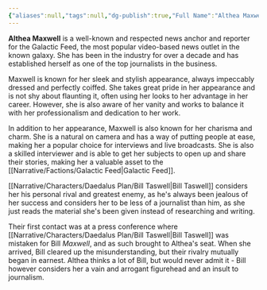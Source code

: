```yaml
---
{"aliases":null,"tags":null,"dg-publish":true,"Full Name":"Althea Maxwell","Pronouns":"she/her","Role":"Opponent","Species":"Tallisite","Gender":"Cis Woman","permalink":"/narrative/characters/phyrra-s-spark/althea-maxwell/","dgPassFrontmatter":true}
---
```


**Althea Maxwell** is a well-known and respected news anchor and reporter for the Galactic Feed, the most popular video-based news outlet in the known galaxy. She has been in the industry for over a decade and has established herself as one of the top journalists in the business.

Maxwell is known for her sleek and stylish appearance, always impeccably dressed and perfectly coiffed. She takes great pride in her appearance and is not shy about flaunting it, often using her looks to her advantage in her career. However, she is also aware of her vanity and works to balance it with her professionalism and dedication to her work.

In addition to her appearance, Maxwell is also known for her charisma and charm. She is a natural on camera and has a way of putting people at ease, making her a popular choice for interviews and live broadcasts. She is also a skilled interviewer and is able to get her subjects to open up and share their stories, making her a valuable asset to the [[Narrative/Factions/Galactic Feed\|Galactic Feed]].

[[Narrative/Characters/Daedalus Plan/Bill Taswell\|Bill Taswell]] considers her his personal rival and greatest enemy, as he's always been jealous of her success and considers her to be less of a journalist than him, as she just reads the material she's been given instead of researching and writing.

Their first contact was at a press conference where [[Narrative/Characters/Daedalus Plan/Bill Taswell\|Bill Taswell]] was mistaken for Bill *Maxwell*, and as such brought to Althea's seat. When she arrived, Bill cleared up the misunderstanding, but their rivalry mutually began in earnest. Althea thinks a lot of Bill, but would never admit it - Bill however considers her a vain and arrogant figurehead and an insult to journalism.